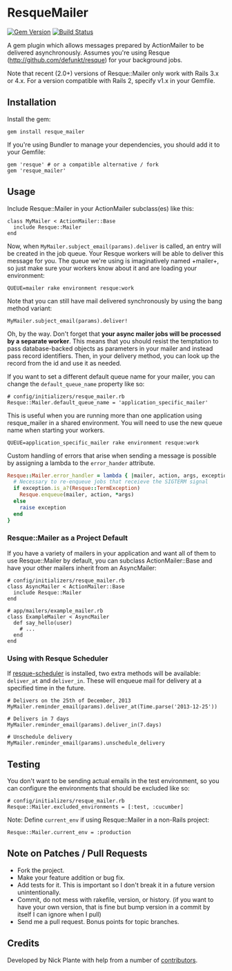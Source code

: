 # ResqueMailer
[![Gem Version](https://badge.fury.io/rb/resque_mailer.png)](http://badge.fury.io/rb/resque_mailer)
[![Build Status](https://secure.travis-ci.org/zapnap/resque_mailer.png)](http://travis-ci.org/zapnap/resque_mailer)

A gem plugin which allows messages prepared by ActionMailer to be delivered
asynchronously. Assumes you're using Resque (http://github.com/defunkt/resque)
for your background jobs.

Note that recent (2.0+) versions of Resque::Mailer only work with Rails 3.x or 4.x.
For a version compatible with Rails 2, specify v1.x in your Gemfile.

## Installation

Install the gem:

    gem install resque_mailer

If you're using Bundler to manage your dependencies, you should add it to your Gemfile:

    gem 'resque' # or a compatible alternative / fork
    gem 'resque_mailer'

## Usage

Include Resque::Mailer in your ActionMailer subclass(es) like this:

    class MyMailer < ActionMailer::Base
      include Resque::Mailer
    end

Now, when `MyMailer.subject_email(params).deliver` is called, an entry
will be created in the job queue. Your Resque workers will be able to deliver
this message for you. The queue we're using is imaginatively named +mailer+,
so just make sure your workers know about it and are loading your environment:

    QUEUE=mailer rake environment resque:work

Note that you can still have mail delivered synchronously by using the bang
method variant:

    MyMailer.subject_email(params).deliver!

Oh, by the way. Don't forget that **your async mailer jobs will be processed by
a separate worker**. This means that you should resist the temptation to pass
database-backed objects as parameters in your mailer and instead pass record
identifiers. Then, in your delivery method, you can look up the record from
the id and use it as needed.

If you want to set a different default queue name for your mailer, you can
change the `default_queue_name` property like so:

    # config/initializers/resque_mailer.rb
    Resque::Mailer.default_queue_name = 'application_specific_mailer'

This is useful when you are running more than one application using
resque_mailer in a shared environment. You will need to use the new queue
name when starting your workers.

    QUEUE=application_specific_mailer rake environment resque:work

Custom handling of errors that arise when sending a message is possible by
assigning a lambda to the `error_hander` attribute.

```ruby
Resque::Mailer.error_handler = lambda { |mailer, action, args, exception|
  # Necessary to re-enqueue jobs that receieve the SIGTERM signal
  if exception.is_a?(Resque::TermException)
    Resque.enqueue(mailer, action, *args)
  else
    raise exception
  end
}
```

### Resque::Mailer as a Project Default

If you have a variety of mailers in your application and want all of them to use
Resque::Mailer by default, you can subclass ActionMailer::Base and have your
other mailers inherit from an AsyncMailer:

    # config/initializers/resque_mailer.rb
    class AsyncMailer < ActionMailer::Base
      include Resque::Mailer
    end

    # app/mailers/example_mailer.rb
    class ExampleMailer < AsyncMailer
      def say_hello(user)
        # ...
      end
    end

### Using with Resque Scheduler

If [resque-scheduler](https://github.com/bvandenbos/resque-scheduler) is
installed, two extra methods will be available: `deliver_at` and `deliver_in`.
These will enqueue mail for delivery at a specified time in the future.

    # Delivers on the 25th of December, 2013
    MyMailer.reminder_email(params).deliver_at(Time.parse('2013-12-25'))

    # Delivers in 7 days
    MyMailer.reminder_email(params).deliver_in(7.days)

    # Unschedule delivery
    MyMailer.reminder_email(params).unschedule_delivery

## Testing

You don't want to be sending actual emails in the test environment, so you can
configure the environments that should be excluded like so:

    # config/initializers/resque_mailer.rb
    Resque::Mailer.excluded_environments = [:test, :cucumber]

Note: Define `current_env` if using Resque::Mailer in a non-Rails project:

    Resque::Mailer.current_env = :production


## Note on Patches / Pull Requests

* Fork the project.
* Make your feature addition or bug fix.
* Add tests for it. This is important so I don't break it in a future version unintentionally.
* Commit, do not mess with rakefile, version, or history.
  (if you want to have your own version, that is fine but bump version in a commit by itself I can ignore when I pull)
* Send me a pull request. Bonus points for topic branches.

## Credits

Developed by Nick Plante with help from a number of [contributors](https://github.com/zapnap/resque_mailer/contributors).
